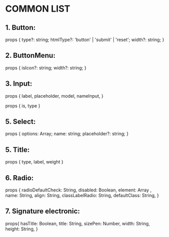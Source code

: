 # **COMMON LIST**

## 1. Button:         
props {
  type?: string;
  htmlType?: 'button' | 'submit' | 'reset';
  width?: string;
}

## 2. ButtonMenu:
props {
  isIcon?: string;
  width?: string;
}

## 3. Input:
props {
  label,
  placeholder,
  model,
  nameInput,
}

 
props {
  is,
  type
}

## 5. Select:
props {
 options: Array<object>;
  name: string;
  placeholder?: string;
}

## 5. Title:
props {
 type,
 label,
 weight
}

## 6. Radio:
props {
    radioDefaultCheck: String,
    disabled: Boolean,
    element: Array <any>,
    name: String,
    align: String,
    classLabelRadio: String,
    defaultClass: String,
}

## 7. Signature electronic:
props{
    hasTitle: Boolean,
    title: String,
    sizePen: Number,
    width: String,
    height: String,
}